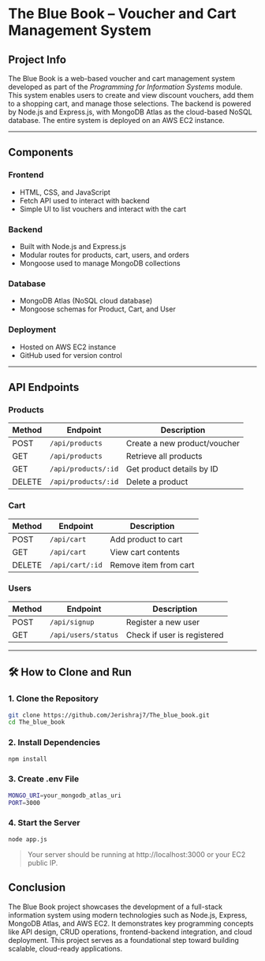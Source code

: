 # The Blue Book – Voucher and Cart Management System

## Project Info

The Blue Book is a web-based voucher and cart management system developed as part of the *Programming for Information Systems* module. This system enables users to create and view discount vouchers, add them to a shopping cart, and manage those selections. The backend is powered by Node.js and Express.js, with MongoDB Atlas as the cloud-based NoSQL database. The entire system is deployed on an AWS EC2 instance.

---

## Components

### Frontend
- HTML, CSS, and JavaScript
- Fetch API used to interact with backend
- Simple UI to list vouchers and interact with the cart

### Backend
- Built with Node.js and Express.js
- Modular routes for products, cart, users, and orders
- Mongoose used to manage MongoDB collections

### Database
- MongoDB Atlas (NoSQL cloud database)
- Mongoose schemas for Product, Cart, and User

### Deployment
- Hosted on AWS EC2 instance
- GitHub used for version control

---

## API Endpoints

### Products
| Method | Endpoint              | Description                    |
|--------|-----------------------|--------------------------------|
| POST   | `/api/products`       | Create a new product/voucher   |
| GET    | `/api/products`       | Retrieve all products          |
| GET    | `/api/products/:id`   | Get product details by ID      |
| DELETE | `/api/products/:id`   | Delete a product               |

### Cart
| Method | Endpoint              | Description                    |
|--------|-----------------------|--------------------------------|
| POST   | `/api/cart`           | Add product to cart            |
| GET    | `/api/cart`           | View cart contents             |
| DELETE | `/api/cart/:id`       | Remove item from cart          |

### Users
| Method | Endpoint              | Description                    |
|--------|-----------------------|--------------------------------|
| POST   | `/api/signup`         | Register a new user            |
| GET    | `/api/users/status`   | Check if user is registered    |

---

## 🛠️ How to Clone and Run

### 1. Clone the Repository

```bash
git clone https://github.com/Jerishraj7/The_blue_book.git
cd The_blue_book
```

### 2. Install Dependencies

```bash
npm install
```

### 3. Create .env File

```bash
MONGO_URI=your_mongodb_atlas_uri
PORT=3000
````

### 4. Start the Server

```bash
node app.js
```

> Your server should be running at http://localhost:3000 or your EC2 public IP.

## Conclusion

The Blue Book project showcases the development of a full-stack information system using modern technologies such as Node.js, Express, MongoDB Atlas, and AWS EC2. It demonstrates key programming concepts like API design, CRUD operations, frontend-backend integration, and cloud deployment. This project serves as a foundational step toward building scalable, cloud-ready applications.


